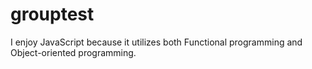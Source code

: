 # grouptest
I enjoy JavaScript because it utilizes both Functional programming and Object-oriented programming.
